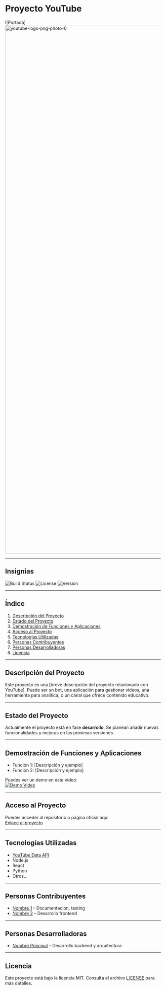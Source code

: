 #  Proyecto YouTube

![Portada]<img width="2272" height="1704" alt="youtube-logo-png-photo-0" src="https://github.com/user-attachments/assets/0644088c-352f-495b-b646-e67607224557" />


---

##  Insignias

![Build Status](https://img.shields.io/badge/build-passing-brightgreen) ![License](https://img.shields.io/badge/license-MIT-blue) ![Version](https://img.shields.io/badge/version-1.0.0-yellow)

---

##  Índice

1. [Descripción del Proyecto](#descripción-del-proyecto)  
2. [Estado del Proyecto](#estado-del-proyecto)  
3. [Demostración de Funciones y Aplicaciones](#demostración-de-funciones-y-aplicaciones)  
4. [Acceso al Proyecto](#acceso-al-proyecto)  
5. [Tecnologías Utilizadas](#tecnologías-utilizadas)  
6. [Personas Contribuyentes](#personas-contribuyentes)  
7. [Personas Desarrolladoras](#personas-desarrolladoras)  
8. [Licencia](#licencia)  

---

##  Descripción del Proyecto

Este proyecto es una [breve descripción del proyecto relacionado con YouTube]. Puede ser un bot, una aplicación para gestionar videos, una herramienta para analítica, o un canal que ofrece contenido educativo.

---

##  Estado del Proyecto

Actualmente el proyecto está en fase **desarrollo**. Se planean añadir nuevas funcionalidades y mejoras en las próximas versiones.

---

##  Demostración de Funciones y Aplicaciones

- Función 1: [Descripción y ejemplo]  
- Función 2: [Descripción y ejemplo]  

Puedes ver un demo en este video:  
[![Demo Video](https://img.youtube.com/vi/VIDEO_ID/0.jpg)](https://www.youtube.com/watch?v=VIDEO_ID)

---

##  Acceso al Proyecto

Puedes acceder al repositorio o página oficial aquí:  
[Enlace al proyecto](https://github.com/usuario/proyecto-youtube)

---

##  Tecnologías Utilizadas

- [YouTube Data API](https://developers.google.com/youtube)  
- Node.js  
- React  
- Python  
- Otros...

---

##  Personas Contribuyentes

- [Nombre 1](https://github.com/usuario1) – Documentación, testing  
- [Nombre 2](https://github.com/usuario2) – Desarrollo frontend  

---

## Personas Desarrolladoras

- [Nombre Principal](https://github.com/nombreprincipal) – Desarrollo backend y arquitectura

---

##  Licencia

Este proyecto está bajo la licencia MIT. Consulta el archivo [LICENSE](LICENSE) para más detalles.

































